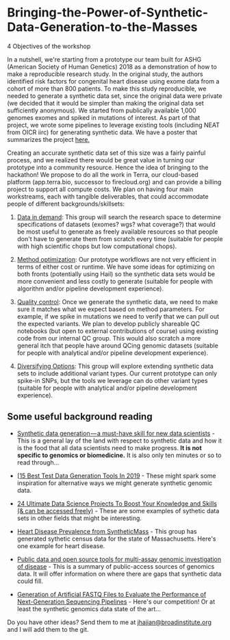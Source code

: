 # Bringing-the-Power-of-Synthetic-Data-Generation-to-the-Masses

4 Objectives of the workshop

In a nutshell, we're starting from a prototype our team built for ASHG (American Society of Human Genetics) 2018 as a demonstration of how to make a reproducible research study. In the original study, the authors identified risk factors for congenital heart disease using exome data from a cohort of more than 800 patients. To make this study reproducible, we needed to generate a synthetic data set, since the original data were private (we decided that it would be simpler than making the original data set sufficiently anonymous). We started from publically available 1,000 genomes exomes and spiked in mutations of interest. As part of that project, we wrote some pipelines to leverage existing tools (including NEAT from OICR iirc) for generating synthetic data. We have a poster that summarizes the project [here.](./ASHG18-Reproducible-Paper-ToF-poster.pdf)

Creating an accurate synthetic data set of this size was a fairly painful process, and we realized there would be great value in turning our prototype into a community resource. Hence the idea of bringing to the hackathon! We propose to do all the work in Terra, our cloud-based platform (app.terra.bio, successor to firecloud.org) and can provide a billing project to support all compute costs. We plan on having four main workstreams, each with tangible deliverables, that could accommodate people of different backgrounds/skillsets:

1. [Data in demand](./Data-Demand): This group will search the research space to determine specifications of datasets (exomes? wgs? what coverage?) that would be most useful to generate as freely available resources so that people don't have to generate them from scratch every time (suitable for people with high scientific chops but low computational chops).

2. [Method optimization](./Method-Optimization): Our prototype workflows are not very efficient in terms of either cost or runtime. We have some ideas for optimizing on both fronts (potentially using Hail) so the synthetic data sets would be more convenient and less costly to generate (suitable for people with algorithm and/or pipeline development experience).

3. [Quality control](./Quality-Control): Once we generate the synthetic data, we need to make sure it matches what we expect based on method parameters. For example, if we spike in mutations we need to verify that we can pull out the expected variants. We plan to develop publicly shareable QC notebooks (but open to external contributions of course) using existing code from our internal QC group. This would also scratch a more general itch that people have around QCing genomic datasets (suitable for people with analytical and/or pipeline development experience).

4. [Diversifying Options](./Diversifying-Options): This group will explore extending synthetic data sets to include additional variant types. Our current prototype can only spike-in SNPs, but the tools we leverage can do other variant types (suitable for people with analytical and/or pipeline development experience).

## Some useful background reading

* [Synthetic data generation — a must-have skill for new data scientists](https://towardsdatascience.com/synthetic-data-generation-a-must-have-skill-for-new-data-scientists-915896c0c1ae) - This is a general lay of the land with respect to synthetic data and how it is the food that all data scientists need to make progress. **It is not specific to genomics or biomedicine.** It is also only ten minutes or so to read through...

* [[15 Best Test Data Generation Tools In 2019](https://www.rankred.com/test-data-generation-tools/) - These might spark some inspiration for alternative ways we might generate synthetic genomic data. 

* [24 Ultimate Data Science Projects To Boost Your Knowledge and Skills (& can be accessed freely)](https://www.analyticsvidhya.com/blog/2018/05/24-ultimate-data-science-projects-to-boost-your-knowledge-and-skills/) - These are some examples of sythetic data sets in other fields that might be interesting. 

* [Heart Disease Prevalence from SyntheticMass](https://syntheticmass.mitre.org/dashboard/synthea/town/pct_heart_disease) - This group has generated sythetic census data for the state of Massachusetts. Here's one example for heart disease.

* [Public data and open source tools for multi-assay genomic investigation of disease](https://www.ncbi.nlm.nih.gov/pmc/articles/PMC4945830/) - This is a summary of public-access sources of genomics data. It will offer information on where there are gaps that synthetic data could fill.

* [Generation of Artificial FASTQ Files to Evaluate the Performance of Next-Generation Sequencing Pipelines](https://journals.plos.org/plosone/article?id=10.1371/journal.pone.0049110) - Here's our competition! Or at least the synthetic genomics data state of the art...

Do you have other ideas? Send them to me at [jhajian@broadinstitute.org](mailto:jhajian@broadinstitute.org) and I will add them to the git.

